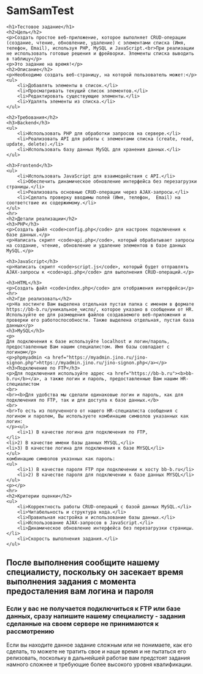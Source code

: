 # SamSamTest
    <h1>Тестовое задание</h1>
    <h2>Цель</h2>
    <p>Создать простое веб-приложение, которое выполняет CRUD-операции (создание, чтение, обновление, удаление) с элементами списка (Имя, телефон, Email), используя PHP, MySQL и JavaScript.<br>При реализации не использовать готовые решения и фрейворки. Элементы списка выводить в таблицу</p>
    <p>Это задание на время!</p>
    <h2>Описание</h2>
    <p>Необходимо создать веб-страницу, на которой пользователь может:</p>
    <ul>
        <li>Добавлять элементы в список.</li>
        <li>Просматривать текущий список элементов.</li>
        <li>Редактировать существующие элементы.</li>
        <li>Удалять элементы из списка.</li>
    </ul>

    <h2>Требования</h2>
    <h3>Backend</h3>
    <ul>
        <li>Использовать PHP для обработки запросов на сервере.</li>
        <li>Реализовать API для работы с элементами списка (create, read, update, delete).</li>
        <li>Использовать базу данных MySQL для хранения данных.</li>
    </ul>
    
    <h3>Frontend</h3>
    <ul>
        <li>Использовать JavaScript для взаимодействия с API.</li>
        <li>Обеспечить динамическое обновление интерфейса без перезагрузки страницы.</li>
        <li>Реализовать основные CRUD-операции через AJAX-запросы.</li>
        <li>Сделать проверку вводимы полей (Имя, телефон,  Email) на соответствие их содержимому.</li>
    </ul>
    <hr>
    <h2>Детали реализации</h2>
    <h3>PHP</h3>
    <p>Создать файл <code>config.php</code> для настроек подключения к базе данных.</p>
    <p>Написать скрипт <code>api.php</code>, который обрабатывает запросы на создание, чтение, обновление и удаление элементов в базе данных MySQL.</p>
 
    <h3>JavaScript</h3>
    <p>Написать скрипт <code>script.js</code>, который будет отправлять AJAX-запросы к <code>api.php</code> для выполнения CRUD-операций.</p>

    <h3>HTML</h3>
    <p>Создать файл <code>index.php</code> для отображения интерфейса</p>
    <hr>
    <h2>Где реализовать</h2>
    <p>На хостинге Вам выделена отдельная пустая папка с именем в формате https://bb-b.ru/уникальное_число/, которое указано в сообщении от HR. Используйте ее для размещения файлов создаваемого веб-приложения и проверки его работоспособности. Также выделена отдельная, пустая база данных</p>
    <h3>MySQL</h3>
    <p>
    Для подключения к базе используйте localhost и логин/пароль, предоставленные Вам нашим специалистом. Имя базы совпадает с логином</p>
    <p>phpmyadmin <a href="https://myadmin.jino.ru/jino-signon.php">https://myadmin.jino.ru/jino-signon.php</a></p>
    <h3>Подключение по FTP</h3>
    <p>Для подключения используйте адрес <a href="https://bb-b.ru"><b>bb-b.ru</b></a>, а также логин и пароль, предоставленные Вам нашим HR-специалистом
    <br>
    <br><b>Для удобства мы сделали одинаковые логин и пароль, как для подключения по FTP, так и для доступа к базе данных.</b>
    <br>
    <br>То есть из полученного от нашего HR-специалиста сообщения с логином и паролем, Вы используете комбинацию символов указанных как логин: 
    </p><ul>
        <li>1) В качестве логина для подключения по FTP, 
    </li>
    <li>2) В качестве имени базы данных MYSQL,</li>
    <li>3) В качестве логина для подключения к базе MYSQL</li>
    </ul>
    комбинацию символов указнных как пароль:
    <ul>
        <li>1) В качестве пароля FTP при подключении к хосту bb-b.ru</li>
        <li>2) В качестве пароля для подключении к базе данных MYSQL</li>
    </ul>
    <p></p>
    <hr>
    <h2>Критерии оценки</h2>
    <ul>
        <li>Корректность работы CRUD-операций с базой данных MySQL.</li>
        <li>Читабельность и структура кода.</li>
        <li>Правильная настройка и использование базы данных.</li>
        <li>Использование AJAX-запросов в JavaScript.</li>
        <li>Динамическое обновление интерфейса без перезагрузки страницы.</li>
        <li>Скорость выполнения задания.</li>
    </ul>
<h2>После выполнения сообщите нашему специалисту, поскольку он засекает время выполнения задания с момента предосталения вам логина и пароля</h2>
<h3>Если у вас не получается подключиться к FTP или базе данных, сразу напишите нашему специалисту - задания сделанные на своем сервере не принимаются к рассмотрению</h3>
<p>Если вы находите данное задание сложным или не понимаете, как его сделать, то можете не тратить свое и наше время и не пытаться его релизовать, поскольку в дальнейшей работае вам предстоят задания намного сложнее и требующие более высокого уровня квалификации.</p>
